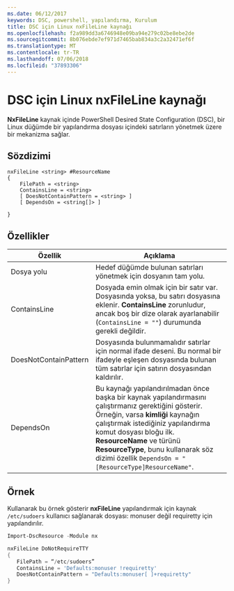 ```yaml
---
ms.date: 06/12/2017
keywords: DSC, powershell, yapılandırma, Kurulum
title: DSC için Linux nxFileLine kaynağı
ms.openlocfilehash: f2a989dd3a6746948e09ba94e279c02be8ebe2de
ms.sourcegitcommit: 8b076ebde7ef971d7465bab834a3c2a32471ef6f
ms.translationtype: MT
ms.contentlocale: tr-TR
ms.lasthandoff: 07/06/2018
ms.locfileid: "37893306"
---
```

# <a name="dsc-for-linux-nxfileline-resource"></a>DSC için Linux nxFileLine kaynağı

**NxFileLine** kaynak içinde PowerShell Desired State Configuration (DSC), bir Linux düğümde bir yapılandırma dosyası içindeki satırların yönetmek üzere bir mekanizma sağlar.

## <a name="syntax"></a>Sözdizimi

```
nxFileLine <string> #ResourceName
{
    FilePath = <string>
    ContainsLine = <string>
    [ DoesNotContainPattern = <string> ]
    [ DependsOn = <string[]> ]

}
```

## <a name="properties"></a>Özellikler

|  Özellik |  Açıklama |
|---|---|
| Dosya yolu| Hedef düğümde bulunan satırları yönetmek için dosyanın tam yolu.|
| ContainsLine| Dosyada emin olmak için bir satır var. Dosyasında yoksa, bu satırı dosyasına eklenir. **ContainsLine** zorunludur, ancak boş bir dize olarak ayarlanabilir (`ContainsLine = ""`) durumunda gerekli değildir.|
| DoesNotContainPattern| Dosyasında bulunmamalıdır satırlar için normal ifade deseni. Bu normal bir ifadeyle eşleşen dosyasında bulunan tüm satırlar için satırın dosyasından kaldırılır.|
| DependsOn | Bu kaynağı yapılandırılmadan önce başka bir kaynak yapılandırmasını çalıştırmanız gerektiğini gösterir. Örneğin, varsa **kimliği** kaynağın çalıştırmak istediğiniz yapılandırma komut dosyası bloğu ilk. **ResourceName** ve türünü **ResourceType**, bunu kullanarak söz dizimi özellik `DependsOn = "[ResourceType]ResourceName"`.|

## <a name="example"></a>Örnek

Kullanarak bu örnek gösterir **nxFileLine** yapılandırmak için kaynak `/etc/sudoers` kullanıcı sağlanarak dosyası: monuser değil requiretty için yapılandırılır.

```powershell
Import-DscResource -Module nx

nxFileLine DoNotRequireTTY
{
   FilePath = “/etc/sudoers”
   ContainsLine = 'Defaults:monuser !requiretty'
   DoesNotContainPattern = "Defaults:monuser[ ]+requiretty"
}
```